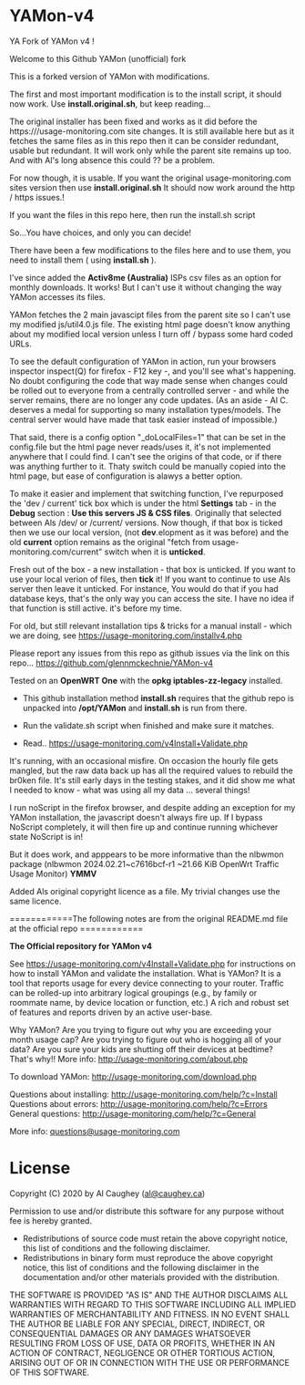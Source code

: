 # YAMon-v4
YA Fork of YAMon v4 !

Welcome to this Github YAMon (unofficial) fork

This is a forked version of YAMon with modifications.

The first and most important modification is to the install script, it should now work.
Use __install.original.sh__, but keep reading...

The original installer has been fixed and works as it did before the https:///usage-monitoring.com site changes. It is still available here but as it fetches the same files as in this repo then it can be consider redundant, usable but redundant. It will work only while the parent site remains up too. And with Al's long absence this could ?? be a problem.

For now though, it is usable. If you want the original usage-monitoring.com sites version then use  __install.original.sh__  It should now work around the http / https issues.!

If you want the files in this repo here, then run the install.sh script

So...You have choices, and only you can decide!

There have been a few modifications to the files here and to use them, you need to install them ( using __install.sh__ ).

I've since added the __Activ8me (Australia)__ ISPs csv files as an option for monthly downloads. It works! But I can't use it without changing the way YAMon accesses its files.

YAMon fetches the 2 main javascipt files from the parent site so I can't use my modified js/util4.0.js file. The existing html page doesn't know anything about my modified local version unless I turn off / bypass some hard coded URLs.

To see the default configuration of YAMon in action, run your browsers inspector inspect(Q) for firefox - F12 key -,  and you'll see what's happening. No doubt configuring the code that way made sense when changes could be rolled out to everyone from a centrally controlled server - and while the server remains, there are no longer any code updates.  (As an aside - Al C. deserves a medal for supporting so many installation types/models. The central server would have made that task easier instead of impossible.)

That said, there is a config option "_doLocalFiles=1" that can be set in the config.file but the html page never reads/uses it, it's not implemented anywhere that I could find. I can't see the origins of that code, or if there was anything further to it. Thaty switch could be manually copied into the html page, but ease of configuration is alawys a better option.

To make it easier and implement that switching function, I've repurposed the 'dev / current' tick box which is under the html __Settings__ tab - in the __Debug__ section :  __Use this servers JS & CSS files__. Originally that selected between Als /dev/ or /current/ versions. Now though, if that box is ticked then we use our local version, (not __dev__.elopment as it was before) and the old __current__ option remains as the original "fetch from usage-monitoring.com/current" switch when it is __unticked__.

Fresh out of the box - a new installation -  that box is unticked. If you want to use your local verion of files, then __tick__ it! If you want to continue to use Als server then leave it unticked. For instance, You would do that if you had database keys, that's the only way you can access the site. I have no idea if that function is still active. it's before my time. 


For old, but still relevant installation tips & tricks for a manual install - which we are doing, see 
       https://usage-monitoring.com/installv4.php

 Please report any issues from this repo as github issues via the link on this repo...
     https://github.com/glennmckechnie/YAMon-v4

Tested on an __OpenWRT One__ with the __opkg iptables-zz-legacy__ installed.

- This github installation method __install.sh__ requires that the github repo is unpacked into __/opt/YAMon__ and __install.sh__ is run from there.

- Run the validate.sh script when finished and make sure it matches.

- Read.. https://usage-monitoring.com/v4Install+Validate.php

It's running, with an occasional misfire. On occasion the hourly file gets mangled, but the raw data back up has all the required values to rebuild the br0ken file. It's still early days in the testing stakes, and it did show me what I needed to know - what was using all my data ... several things!

I run noScript in the firefox browser, and despite adding an exception for my YAMon installation, the javascript doesn't always fire up. If I bypass NoScript completely, it will then fire up and continue running whichever state NoScript is in!  

But it does work, and apppears to be more informative than the nlbwmon package  (nlbwmon 2024.02.21~c7616bcf-r1	~21.66 KiB	OpenWrt Traffic Usage Monitor)  __YMMV__

Added Als original copyright licence as a file. My trivial changes use the same licence.

============The following notes are from the original README.md file at the official repo ============

__The Official repository for YAMon v4__

See https://usage-monitoring.com/v4Install+Validate.php for instructions on how to install YAMon and validate the installation.
What is YAMon?
It is a tool that reports usage for every device connecting to your router. Traffic can be rolled-up into arbitrary logical groupings (e.g., by family or roommate name, by device location or function, etc.) A rich and robust set of features and reports driven by an active user-base.

Why YAMon?
Are you trying to figure out why you are exceeding your month usage cap?
Are you trying to figure out who is hogging all of your data?
Are you sure your kids are shutting off their devices at bedtime?
That's why!! More info: http://usage-monitoring.com/about.php

To download YAMon: http://usage-monitoring.com/download.php

Questions about installing: http://usage-monitoring.com/help/?c=Install
Questions about errors: http://usage-monitoring.com/help/?c=Errors
General questions: http://usage-monitoring.com/help/?c=General

More info: questions@usage-monitoring.com

# License

Copyright (C) 2020 by Al Caughey (al@caughey.ca)

Permission to use and/or distribute this software for any purpose without fee is hereby granted.

- Redistributions of source code must retain the above copyright notice, this list of conditions and the following disclaimer.
- Redistributions in binary form must reproduce the above copyright notice, this list of conditions and the following disclaimer in the documentation and/or other materials provided with the distribution.

THE SOFTWARE IS PROVIDED "AS IS" AND THE AUTHOR DISCLAIMS ALL WARRANTIES WITH REGARD TO THIS SOFTWARE INCLUDING ALL IMPLIED WARRANTIES OF MERCHANTABILITY AND FITNESS. IN NO EVENT SHALL THE AUTHOR BE LIABLE FOR ANY SPECIAL, DIRECT, INDIRECT, OR CONSEQUENTIAL DAMAGES OR ANY DAMAGES WHATSOEVER RESULTING FROM LOSS OF USE, DATA OR PROFITS, WHETHER IN AN ACTION OF CONTRACT, NEGLIGENCE OR OTHER TORTIOUS ACTION, ARISING OUT OF OR IN CONNECTION WITH THE USE OR PERFORMANCE OF THIS SOFTWARE.
